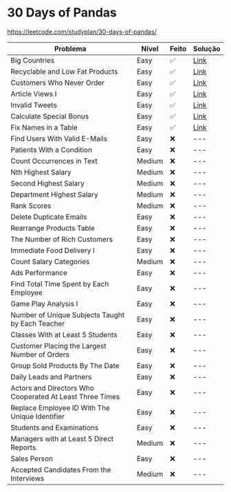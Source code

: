 # 30 Days of Pandas

https://leetcode.com/studyplan/30-days-of-pandas/

| Problema                                                 | Nível  | Feito | Solução |
| -------------------------------------------------------- | ------ | ----- | ------- |
| Big Countries                                            | Easy   | ✅    | [Link](./Solutions/01-big-countries-595.py) |
| Recyclable and Low Fat Products                          | Easy   | ✅    | [Link](./Solutions/02-recyclable-and-low-fat-products-1757.py) |
| Customers Who Never Order                                | Easy   | ✅    | [Link](./Solutions/03-customers-who-never-order-183.py) |
| Article Views I                                          | Easy   | ✅    | [Link](./Solutions/04-article-views-i-1148.py) |
| Invalid Tweets                                           | Easy   | ✅    | [Link](./Solutions/05-invalidi-tweets-1683.py) |
| Calculate Special Bonus                                  | Easy   | ✅    | [Link](./Solutions/06-calculate-special-bonus-1873.py) |
| Fix Names in a Table                                     | Easy   | ✅    | [Link](./Solutions/07-fix-names-in-a-table-1667.py)     |
| Find Users With Valid E-Mails                            | Easy   | ❌    | ---     |
| Patients With a Condition                                | Easy   | ❌    | ---     |
| Count Occurrences in Text                                | Medium | ❌    | ---     |
| Nth Highest Salary                                       | Medium | ❌    | ---     |
| Second Highest Salary                                    | Medium | ❌    | ---     |
| Department Highest Salary                                | Medium | ❌    | ---     |
| Rank Scores                                              | Medium | ❌    | ---     |
| Delete Duplicate Emails                                  | Easy   | ❌    | ---     |
| Rearrange Products Table                                 | Easy   | ❌    | ---     |
| The Number of Rich Customers                             | Easy   | ❌    | ---     |
| Immediate Food Delivery I                                | Easy   | ❌    | ---     |
| Count Salary Categories                                  | Medium | ❌    | ---     |
| Ads Performance                                          | Easy   | ❌    | ---     |
| Find Total Time Spent by Each Employee                   | Easy   | ❌    | ---     |
| Game Play Analysis I                                     | Easy   | ❌    | ---     |
| Number of Unique Subjects Taught by Each Teacher         | Easy   | ❌    | ---     |
| Classes With at Least 5 Students                         | Easy   | ❌    | ---     |
| Customer Placing the Largest Number of Orders            | Easy   | ❌    | ---     |
| Group Sold Products By The Date                          | Easy   | ❌    | ---     |
| Daily Leads and Partners                                 | Easy   | ❌    | ---     |
| Actors and Directors Who Cooperated At Least Three Times | Easy   | ❌    | ---     |
| Replace Employee ID With The Unique Identifier           | Easy   | ❌    | ---     |
| Students and Examinations                                | Easy   | ❌    | ---     |
| Managers with at Least 5 Direct Reports                  | Medium | ❌    | ---     |
| Sales Person                                             | Easy   | ❌    | ---     |
| Accepted Candidates From the Interviews                  | Medium | ❌    | ---     |
